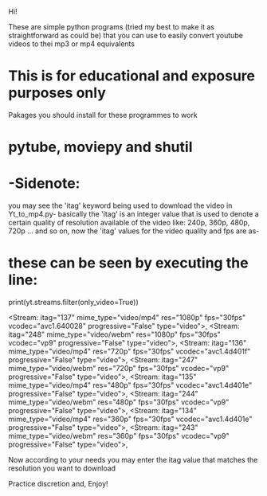 Hi!

These are simple python programs (tried my best to make it as straightforward as could be) that you can use to easily convert youtube videos to thei mp3 or mp4 equivalents
# This is for educational and exposure purposes only

Pakages you should install for these programmes to work
# pytube, moviepy and shutil

# -Sidenote:
you may see the 'itag' keyword being used to download the video in Yt_to_mp4.py- basically the 'itag' is an integer value that is used to denote a certain quality of resolution available of the video like: 240p, 360p, 480p, 720p ... and so on, now the 'itag' values for the video quality and fps are as-

# these can be seen by executing the line: 
   
  print(yt.streams.filter(only_video=True))

 <Stream: itag="137" mime_type="video/mp4" res="1080p" fps="30fps" vcodec="avc1.640028" progressive="False" type="video">,
 <Stream: itag="248" mime_type="video/webm" res="1080p" fps="30fps" vcodec="vp9" progressive="False" type="video">,
 <Stream: itag="136" mime_type="video/mp4" res="720p" fps="30fps" vcodec="avc1.4d401f" progressive="False" type="video">,
 <Stream: itag="247" mime_type="video/webm" res="720p" fps="30fps" vcodec="vp9" progressive="False" type="video">,
 <Stream: itag="135" mime_type="video/mp4" res="480p" fps="30fps" vcodec="avc1.4d401e" progressive="False" type="video">,
 <Stream: itag="244" mime_type="video/webm" res="480p" fps="30fps" vcodec="vp9" progressive="False" type="video">,
 <Stream: itag="134" mime_type="video/mp4" res="360p" fps="30fps" vcodec="avc1.4d401e" progressive="False" type="video">,
 <Stream: itag="243" mime_type="video/webm" res="360p" fps="30fps" vcodec="vp9" progressive="False" type="video">,

Now according to your needs you may enter the itag value that matches the resolution you want to download

Practice discretion and,
Enjoy!
